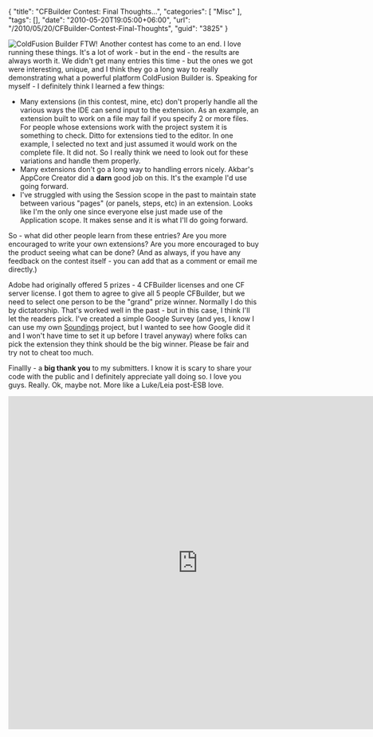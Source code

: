 {
	"title": "CFBuilder Contest: Final Thoughts...",
	"categories": [
		"Misc"
	],
	"tags": [],
	"date": "2010-05-20T19:05:00+06:00",
	"url": "/2010/05/20/CFBuilder-Contest-Final-Thoughts",
	"guid": "3825"
}

<img src="http://www.raymondcamden.com/images/cfjedi/cf_builder_appicon.jpg" align="left" style="margin-right:5px" title="ColdFusion Builder FTW!" /> Another contest has come to an end. I love running these things. It's a lot of work - but in the end - the results are always worth it. We didn't get many entries this time - but the ones we got were interesting, unique, and I think they go a long way to really demonstrating what a powerful platform ColdFusion Builder is. Speaking for myself - I definitely think I learned a few things:
<!--more-->
<ul>
<li>Many extensions (in this contest, mine, etc) don't properly handle all the various ways the IDE can send input to the extension. As an example, an extension built to work on a file may fail if you specify 2 or more files. For people whose extensions work with the project system it is something to check. Ditto for extensions tied to the editor. In one example, I selected no text and just assumed it would work on the complete file. It did not. So I really think we need to look out for these variations and handle them properly.
<li>Many extensions don't go a long way to handling errors nicely. Akbar's AppCore Creator did a <b>darn</b> good job on this. It's the example I'd use going forward.
<li>I've struggled with using the Session scope in the past to maintain state between various "pages" (or panels, steps, etc) in an extension. Looks like I'm the only one since everyone else just made use of the Application scope. It makes sense and it is what I'll do going forward.
</ul>

So - what did other people learn from these entries? Are you more encouraged to write your own extensions? Are you more encouraged to buy the product seeing what can be done? (And as always, if you have any feedback on the contest itself - you can add that as a comment or email me directly.)

Adobe had originally offered 5 prizes - 4 CFBuilder licenses and one CF server license. I got them to agree to give all 5 people CFBuilder, but we need to select one person to be the "grand" prize winner. Normally I do this by dictatorship. That's worked well in the past - but in this case, I think I'll let the readers pick. I've created a simple Google Survey (and yes, I know I can use my own <a href="http://soundings.riaforge.org">Soundings</a> project, but I wanted to see how Google did it and I won't have time to set it up before I travel anyway) where folks can pick the extension they think should be the big winner. Please be fair and try not to cheat too much. 

Finallly - a <b>big thank you</b> to my submitters. I know it is scary to share your code with the public and I definitely appreciate yall doing so. I love you guys. Really. Ok, maybe not. More like a Luke/Leia post-ESB love. 

<iframe src="http://spreadsheets.google.com/embeddedform?formkey=dGJvTzJwb3NJbVVIWXh3X3lwRHJHVEE6MQ" width="760" height="669" frameborder="0" marginheight="0" marginwidth="0">Loading...</iframe>